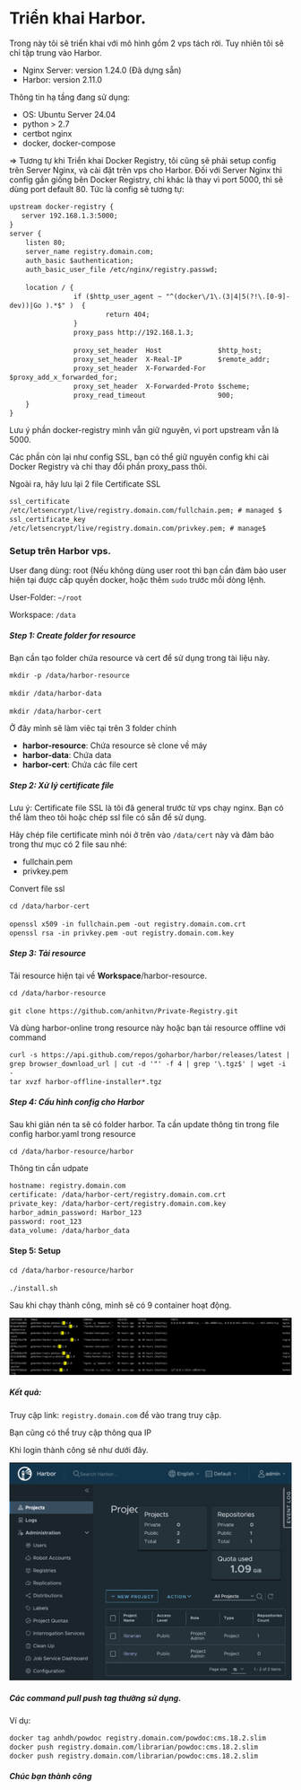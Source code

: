 # Triển khai Harbor.

Trong này tôi sẽ triển khai với mô hình gồm 2 vps tách rời.
Tuy nhiên tôi sẽ chỉ tập trung vào Harbor.

- Nginx Server: version 1.24.0 (Đã dựng sẵn)
- Harbor: version 2.11.0

Thông tin hạ tầng đang sử dụng:

* OS: Ubuntu Server 24.04
* python > 2.7
* certbot nginx
* docker, docker-compose

=> Tương tự khi Triển khai Docker Registry, tôi cũng sẽ phải setup config trên Server Nginx, và cài đặt trên vps cho Harbor.
Đối với Server Nginx thì config gần giống bên Docker Registry, chỉ khác là thay vì port 5000, thì sẽ dùng port default 80. Tức là config sẽ tương tự:

```
upstream docker-registry {
   server 192.168.1.3:5000;
}
server {
    listen 80;
    server_name registry.domain.com;
    auth_basic $authentication;
    auth_basic_user_file /etc/nginx/registry.passwd;

    location / {
                if ($http_user_agent ~ "^(docker\/1\.(3|4|5(?!\.[0-9]-dev))|Go ).*$" )  {
                        return 404;
                }
                proxy_pass http://192.168.1.3;

                proxy_set_header  Host              $http_host;
                proxy_set_header  X-Real-IP         $remote_addr;
                proxy_set_header  X-Forwarded-For   $proxy_add_x_forwarded_for;
                proxy_set_header  X-Forwarded-Proto $scheme;
                proxy_read_timeout                  900;
    }
}
```

Lưu ý phần docker-registry mình vẫn giữ nguyên, vì port upstream vẫn là 5000.

Các phần còn lại như config SSL, bạn có thể giữ nguyên config khi cài Docker Registry và chỉ thay đổi phần proxy_pass thôi.

Ngoài ra, hãy lưu lại 2 file Certificate SSL

```
ssl_certificate /etc/letsencrypt/live/registry.domain.com/fullchain.pem; # managed $
ssl_certificate_key /etc/letsencrypt/live/registry.domain.com/privkey.pem; # manage$
```

### Setup trên Harbor vps.

User đang dùng: root (Nếu không dùng user root thì bạn cần đảm bảo user hiện tại được cấp quyền docker, hoặc thêm `sudo` trước mỗi dòng lệnh.

User-Folder: `~/root`

Workspace: `/data`

##### Step 1: Create folder for resource

Bạn cần tạo folder chứa resource và cert để sử dụng trong tài liệu này.

```
mkdir -p /data/harbor-resource

mkdir /data/harbor-data

mkdir /data/harbor-cert
```

Ở đây mình sẽ làm viêc tại trên 3 folder chính

* **harbor-resource**: Chứa resource sẽ clone về máy
* **harbor-data**: Chứa data
* **harbor-cert**: Chứa các file cert

##### Step 2: Xử lý certificate file

Lưu ý: Certificate file SSL là tôi đã general trước từ vps chạy nginx. Bạn có thể làm theo tôi hoặc chép ssl file có sẵn để sử dụng.

Hãy chép file certificate mình nói ở trên vào `/data/cert` này và đảm bảo trong thư mục có 2 file sau nhé:

- fullchain.pem
- privkey.pem

Convert file ssl

```
cd /data/harbor-cert

openssl x509 -in fullchain.pem -out registry.domain.com.crt
openssl rsa -in privkey.pem -out registry.domain.com.key
```

##### Step 3: Tải resource

Tải resource hiện tại về **Workspace**/harbor-resource.

```
cd /data/harbor-resource

git clone https://github.com/anhitvn/Private-Registry.git
```

Và dùng harbor-online trong resource này hoặc bạn tải resource offline với command

```
curl -s https://api.github.com/repos/goharbor/harbor/releases/latest | grep browser_download_url | cut -d '"' -f 4 | grep '\.tgz$' | wget -i -
tar xvzf harbor-offline-installer*.tgz
```

##### Step 4: Cấu hình config cho Harbor

Sau khi giản nén ta sẽ có folder harbor. Ta cần update thông tin trong file config harbor.yaml trong resource

```
cd /data/harbor-resource/harbor
```

Thông tin cần udpate

```
hostname: registry.domain.com
certificate: /data/harbor-cert/registry.domain.com.crt
private_key: /data/harbor-cert/registry.domain.com.key
harbor_admin_password: Harbor_123
password: root_123
data_volume: /data/harbor_data
```

#### Step 5: Setup

```
cd /data/harbor-resource/harbor

./install.sh
```

Sau khi chạy thành công, mình sẽ có 9 container hoạt động.

![docker](../.img/harbor-services.png)

##### Kết quả:

Truy cập link: `registry.domain.com` để vào trang truy cập.

Bạn cũng có thể truy cập thông qua IP

Khi login thành công sẽ như dưới đây.

![harbor-ui](../.img/harbor-ui.png)

##### Các command pull push tag thường sử dụng.

Ví dụ:

```
docker tag anhdh/powdoc registry.domain.com/powdoc:cms.18.2.slim
docker push registry.domain.com/librarian/powdoc:cms.18.2.slim
docker push registry.domain.com/librarian/powdoc:cms.18.2.slim
````

##### Chúc bạn thành công
